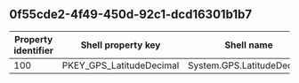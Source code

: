 ## 0f55cde2-4f49-450d-92c1-dcd16301b1b7

Property identifier | Shell property key | Shell name | Alias
--- | --- | --- | ---
100 | PKEY_GPS_LatitudeDecimal | System.GPS.LatitudeDecimal | 

